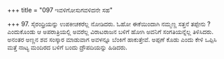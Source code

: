 +++
title = "097 ಇವಳಿಗೋಸುಗವಳಿದನೇ ಸಹ"

+++
97. ಸೈರಂಧ್ರಿಯನ್ನು ಉಪಕೀಚಕರೆಲ್ಲ ನೋಡಿದರು. ಓಹೋ ಈಕೆಯಿಂದಾಗಿ ನಮ್ಮಣ್ಣ ಸತ್ತನೆ ತಪ್ಪೇನು ? ಎಂದುಕೊಂಡು ಆ ಅಪರಾತ್ರಿಯಲ್ಲಿ ಅವರೆಲ್ಲ ವಿರಾಟರಾಜನ ಬಳಿಗೆ ಹೋಗಿ ಅವನಿಗೆ ಸಂಗತಿಯನ್ನೆಲ್ಲ ತಿಳಿಸಿದರು. ಅನಂತರ ಅಣ್ಣನ ಶವ ಸಂಸ್ಕಾರ ಮಾಡುವಾಗ ಅವಳನ್ನೂ ಬೆಂಕಿಗೆ ಹಾಕುತ್ತೇವೆ. ಅಪ್ಪಣೆ ಕೊಡು ಎಂದು ಕೇಳಿ ಒಪ್ಪಿಸಿ ಮತ್ತೆ ನಾಟ್ಯ ಮಂದಿರದ ಬಳಿಗೆ ಬಂದು ದ್ರೌಪದಿಯನ್ನು ಹಿಡಿದರು.